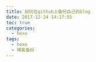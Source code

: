 ```yaml
---
title: 如何在github上备份自己的blog
date: 2017-12-24 14:17:55
toc: true
categories:
  - hexo
tags:
  - hexo
  - 博客备份
---
```


